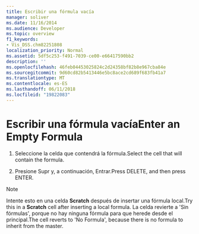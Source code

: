 ```yaml
---
title: Escribir una fórmula vacía
manager: soliver
ms.date: 11/16/2014
ms.audience: Developer
ms.topic: overview
f1_keywords:
- Vis_DSS.chm82251808
localization_priority: Normal
ms.assetid: 5df5c253-f491-7039-ce00-e66417590bb2
description: ''
ms.openlocfilehash: 46feb04453025824c2d24358bf82b8e967cba84e
ms.sourcegitcommit: 9d60cd82b5413446e5bc8ace2cd689f683fb41a7
ms.translationtype: MT
ms.contentlocale: es-ES
ms.lasthandoff: 06/11/2018
ms.locfileid: "19822083"
---
```

# <a name="enter-an-empty-formula"></a><span data-ttu-id="b179f-102">Escribir una fórmula vacía</span><span class="sxs-lookup"><span data-stu-id="b179f-102">Enter an Empty Formula</span></span>

1. <span data-ttu-id="b179f-103">Seleccione la celda que contendrá la fórmula.</span><span class="sxs-lookup"><span data-stu-id="b179f-103">Select the cell that will contain the formula.</span></span>
    
2. <span data-ttu-id="b179f-104">Presione Supr y, a continuación, Entrar.</span><span class="sxs-lookup"><span data-stu-id="b179f-104">Press DELETE, and then press ENTER.</span></span>
    
> [!NOTE]
> <span data-ttu-id="b179f-105">Intente esto en una celda **Scratch** después de insertar una fórmula local.</span><span class="sxs-lookup"><span data-stu-id="b179f-105">Try this in a **Scratch** cell after inserting a local formula.</span></span> <span data-ttu-id="b179f-106">La celda revierte a 'Sin fórmulas', porque no hay ninguna fórmula para que herede desde el principal.</span><span class="sxs-lookup"><span data-stu-id="b179f-106">The cell reverts to 'No Formula', because there is no formula to inherit from the master.</span></span> 
  

